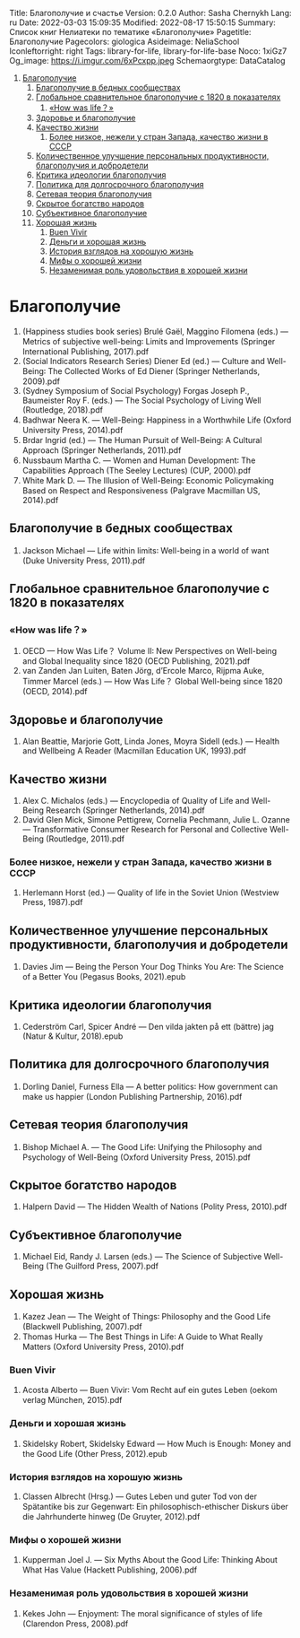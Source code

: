 Title: Благополучие и счастье
Version: 0.2.0
Author: Sasha Chernykh
Lang: ru
Date: 2022-03-03 15:09:35
Modified: 2022-08-17 15:50:15
Summary: Список книг Нелиатеки по тематике «Благополучие»
Pagetitle: Благополучие
Pagecolors: giologica
Asideimage: NeliaSchool
Iconleftorright: right
Tags: library-for-life, library-for-life-base
Noco: 1xiGz7
Og_image: https://i.imgur.com/6xPcxpp.jpeg
Schemaorgtype: DataCatalog

<!-- MarkdownTOC -->

1. [Благополучие](#Благополучие)
	1. [Благополучие в бедных сообществах](#Благополучие-в-бедных-сообществах)
	1. [Глобальное сравнительное благополучие с 1820 в показателях](#Глобальное-сравнительное-благополучие-с-1820-в-показателях)
		1. [«How was life？»](#«How-was-life？»)
	1. [Здоровье и благополучие](#Здоровье-и-благополучие)
	1. [Качество жизни](#Качество-жизни)
		1. [Более низкое, нежели у стран Запада, качество жизни в СССР](#Более-низкое-нежели-у-стран-Запада-качество-жизни-в-СССР)
	1. [Количественное улучшение персональных продуктивности, благополучия и добродетели](#Количественное-улучшение-персональных-продуктивности-благополучия-и-добродетели)
	1. [Критика идеологии благополучия](#Критика-идеологии-благополучия)
	1. [Политика для долгосрочного благополучия](#Политика-для-долгосрочного-благополучия)
	1. [Сетевая теория благополучия](#Сетевая-теория-благополучия)
	1. [Скрытое богатство народов](#Скрытое-богатство-народов)
	1. [Субъективное благополучие](#Субъективное-благополучие)
	1. [Хорошая жизнь](#Хорошая-жизнь)
		1. [Buen Vivir](#Buen-Vivir)
		1. [Деньги и хорошая жизнь](#Деньги-и-хорошая-жизнь)
		1. [История взглядов на хорошую жизнь](#История-взглядов-на-хорошую-жизнь)
		1. [Мифы о хорошей жизни](#Мифы-о-хорошей-жизни)
		1. [Незаменимая роль удовольствия в хорошей жизни](#Незаменимая-роль-удовольствия-в-хорошей-жизни)

<!-- /MarkdownTOC -->

<a id="Благополучие"></a>
# Благополучие

1. (Happiness studies book series) Brulé Gaël, Maggino Filomena (eds.) — Metrics of subjective well-being꞉ Limits and Improvements (Springer International Publishing, 2017).pdf
1. (Social Indicators Research Series) Diener Ed (ed.) — Culture and Well-Being꞉ The Collected Works of Ed Diener (Springer Netherlands, 2009).pdf
1. (Sydney Symposium of Social Psychology) Forgas Joseph P., Baumeister Roy F. (eds.) — The Social Psychology of Living Well (Routledge, 2018).pdf
1. Badhwar Neera K. — Well-Being꞉ Happiness in a Worthwhile Life (Oxford University Press, 2014).pdf
1. Brdar Ingrid (ed.) — The Human Pursuit of Well-Being꞉ A Cultural Approach (Springer Netherlands, 2011).pdf
1. Nussbaum Martha C. — Women and Human Development꞉ The Capabilities Approach (The Seeley Lectures) (CUP, 2000).pdf
1. White Mark D. — The Illusion of Well-Being꞉ Economic Policymaking Based on Respect and Responsiveness (Palgrave Macmillan US, 2014).pdf

<a id="Благополучие-в-бедных-сообществах"></a>
## Благополучие в бедных сообществах

1. Jackson Michael — Life within limits꞉ Well-being in a world of want (Duke University Press, 2011).pdf

<a id="Глобальное-сравнительное-благополучие-с-1820-в-показателях"></a>
## Глобальное сравнительное благополучие с 1820 в показателях

<a id="«How-was-life？»"></a>
### «How was life？»

1. OECD — How Was Life？ Volume II꞉ New Perspectives on Well-being and Global Inequality since 1820 (OECD Publishing, 2021).pdf
1. van Zanden Jan Luiten, Baten Jörg, d’Ercole Marco, Rijpma Auke, Timmer Marcel (eds.) — How Was Life？ Global Well-being since 1820 (OECD, 2014).pdf

<a id="Здоровье-и-благополучие"></a>
## Здоровье и благополучие

1. Alan Beattie, Marjorie Gott, Linda Jones, Moyra Sidell (eds.) — Health and Wellbeing A Reader (Macmillan Education UK, 1993).pdf

<a id="Качество-жизни"></a>
## Качество жизни

1. Alex C. Michalos (eds.) — Encyclopedia of Quality of Life and Well-Being Research (Springer Netherlands, 2014).pdf
1. David Glen Mick, Simone Pettigrew, Cornelia Pechmann, Julie L. Ozanne — Transformative Consumer Research for Personal and Collective Well-Being (Routledge, 2011).pdf

<a id="Более-низкое-нежели-у-стран-Запада-качество-жизни-в-СССР"></a>
### Более низкое, нежели у стран Запада, качество жизни в СССР

1. Herlemann Horst (ed.) — Quality of life in the Soviet Union (Westview Press, 1987).pdf

<a id="Количественное-улучшение-персональных-продуктивности-благополучия-и-добродетели"></a>
## Количественное улучшение персональных продуктивности, благополучия и добродетели

1. Davies Jim — Being the Person Your Dog Thinks You Are꞉ The Science of a Better You (Pegasus Books, 2021).epub

<a id="Критика-идеологии-благополучия"></a>
## Критика идеологии благополучия

1. Cederström Carl, Spicer André — Den vilda jakten på ett (bättre) jag (Natur & Kultur, 2018).epub

<a id="Политика-для-долгосрочного-благополучия"></a>
## Политика для долгосрочного благополучия

1. Dorling Daniel, Furness Ella — A better politics꞉ How government can make us happier (London Publishing Partnership, 2016).pdf

<a id="Сетевая-теория-благополучия"></a>
## Сетевая теория благополучия

1. Bishop Michael A. — The Good Life꞉ Unifying the Philosophy and Psychology of Well-Being (Oxford University Press, 2015).pdf

<a id="Скрытое-богатство-народов"></a>
## Скрытое богатство народов

1. Halpern David — The Hidden Wealth of Nations (Polity Press, 2010).pdf

<a id="Субъективное-благополучие"></a>
## Субъективное благополучие

1. Michael Eid, Randy J. Larsen (eds.) — The Science of Subjective Well-Being (The Guilford Press, 2007).pdf

<a id="Хорошая-жизнь"></a>
## Хорошая жизнь

1. Kazez Jean — The Weight of Things꞉ Philosophy and the Good Life (Blackwell Publishing, 2007).pdf
1. Thomas Hurka — The Best Things in Life꞉ A Guide to What Really Matters (Oxford University Press, 2010).pdf

<a id="Buen-Vivir"></a>
### Buen Vivir

1. Acosta Alberto — Buen Vivir꞉ Vom Recht auf ein gutes Leben (oekom verlag München, 2015).pdf

<a id="Деньги-и-хорошая-жизнь"></a>
### Деньги и хорошая жизнь

1. Skidelsky Robert, Skidelsky Edward — How Much is Enough꞉ Money and the Good Life (Other Press, 2012).epub

<a id="История-взглядов-на-хорошую-жизнь"></a>
### История взглядов на хорошую жизнь

1. Classen Albrecht (Hrsg.) — Gutes Leben und guter Tod von der Spätantike bis zur Gegenwart꞉ Ein philosophisch-ethischer Diskurs über die Jahrhunderte hinweg (De Gruyter, 2012).pdf

<a id="Мифы-о-хорошей-жизни"></a>
### Мифы о хорошей жизни

1. Kupperman Joel J. — Six Myths About the Good Life꞉ Thinking About What Has Value (Hackett Publishing, 2006).pdf

<a id="Незаменимая-роль-удовольствия-в-хорошей-жизни"></a>
### Незаменимая роль удовольствия в хорошей жизни

1. Kekes John — Enjoyment꞉ The moral significance of styles of life (Clarendon Press, 2008).pdf
